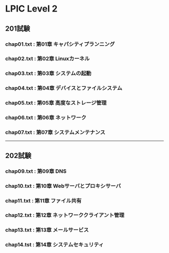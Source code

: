 # LPIC Level 2
## 201試験
### chap01.txt : 第01章 キャパシティプランニング
### chap02.txt : 第02章 Linuxカーネル
### chap03.txt : 第03章 システムの起動
### chap04.txt : 第04章 デバイスとファイルシステム
### chap05.txt : 第05章 高度なストレージ管理
### chap06.txt : 第06章 ネットワーク
### chap07.txt : 第07章 システムメンテナンス
----
## 202試験
### chap09.txt : 第09章 DNS
### chap10.txt : 第10章 Webサーバとプロキシサーバ
### chap11.txt : 第11章 ファイル共有
### chap12.txt : 第12章 ネットワーククライアント管理
### chap13.txt : 第13章 メールサービス
### chap14.tst : 第14章 システムセキュリティ
